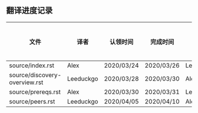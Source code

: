 ## 翻译进度记录


| 文件                           |  译者    |  认领时间  | 完成时间   |   校对人  | 校对时间   |  学分 | 校对学分|
| -------------------------------| --------|------------|-----------|-----------|-------   | ------|----------|
|source/index.rst                |  Alex   | 2020/03/24 |2020/03/26 | Leeduckgo |2020/03/27 |  33 |          |
|source/discovery-overview.rst   |Leeduckgo| 2020/03/28 |2020/03/30 |  Alex     |2020/03/31 |  61 |           |
|source/prereqs.rst              |  Alex   |2020/03/30  |2020/03/31 |  Leeduckgo|2020/04/01 |  128 |          |
|source/peers.rst                |Leeduckgo|2020/04/05  |2020/04/10 |  Alex     |2020/04/11 |      |           |
